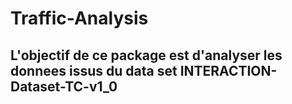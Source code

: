 # Traffic-Analysis

## L'objectif de ce package est d'analyser les donnees issus du data set INTERACTION-Dataset-TC-v1_0
